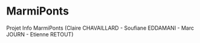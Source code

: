 # MarmiPonts
Projet Info MarmiPonts (Claire CHAVAILLARD - Soufiane EDDAMANI - Marc JOURN - Etienne RETOUT)
